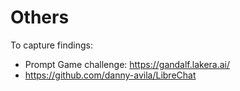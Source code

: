 # Others

To capture findings:

- Prompt Game challenge: https://gandalf.lakera.ai/
- https://github.com/danny-avila/LibreChat